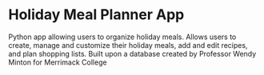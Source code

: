 # Holiday Meal Planner App
 Python app allowing users to organize holiday meals. Allows users to create, manage and customize their holiday meals, add and edit recipes,  and plan shopping lists. Built upon a database created by Professor Wendy Minton for Merrimack College
